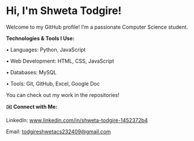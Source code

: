# Hi, I'm **Shweta Todgire!**

Welcome to my GitHub profile!
I'm a passionate Computer Science student.

**Technologies & Tools I Use:**

• Languages: Python, JavaScript

• Web Development: HTML, CSS, JavaScript

• Databases: MySQL

• Tools: Git, GitHub, Excel, Google Doc

You can check out my work in the repositories!

**✉️ Connect with Me:**

LinkedIn: www.linkedin.com/in/shweta-todgire-1452372b4

Email: todgireshwetacs232409@gmail.com
